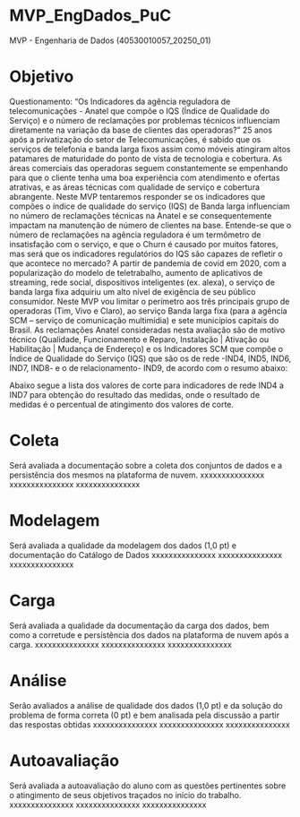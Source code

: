 # MVP_EngDados_PuC
MVP - Engenharia de Dados (40530010057_20250_01)


# Objetivo
Questionamento: “Os Indicadores da agência reguladora de telecomunicações - Anatel que compõe o IQS (Índice de Qualidade do Serviço) e o número de reclamações por problemas técnicos influenciam diretamente na variação da base de clientes das operadoras?”
25 anos após a privatização do setor de Telecomunicações, é sabido que os serviços de telefonia e banda larga fixos assim como móveis atingiram altos patamares de maturidade do ponto de vista de tecnologia e cobertura. As áreas comerciais das operadoras seguem constantemente se empenhando para que o cliente tenha uma boa experiência com atendimento e ofertas atrativas, e as áreas técnicas com qualidade de serviço e cobertura abrangente.
Neste MVP tentaremos responder se os indicadores que compões o índice de qualidade do serviço (IQS) de Banda larga influenciam no número de reclamações técnicas na Anatel e se consequentemente impactam na manutenção de número de clientes na base.
Entende-se que o número de reclamações na agência reguladora é um termômetro de insatisfação com o serviço, e que o Churn é causado por muitos fatores, mas será que os indicadores regulatórios do IQS são capazes de refletir                 o que acontece no mercado? 
A partir de pandemia de covid em 2020, com a popularização do modelo de teletrabalho, aumento de  aplicativos de streaming, rede social, dispositivos inteligentes (ex. alexa), o serviço de banda larga fixa adquiriu um alto nível de exigência de seu público consumidor.
Neste MVP vou limitar o perímetro aos três principais grupo de operadoras (Tim, Vivo e Claro), ao serviço Banda larga fixa (para a agência SCM – serviço de comunicação multimídia) e sete municípios capitais do Brasil. 
As reclamações Anatel consideradas nesta avaliação são de motivo técnico (Qualidade, Funcionamento e Reparo, Instalação | Ativação ou Habilitação | Mudança de Endereço) e os Indicadores SCM que compõe o Índice de Qualidade do Serviço (IQS) que são os de rede -IND4, IND5, IND6, IND7, IND8- e o de relacionamento- IND9, de acordo com o resumo abaixo:

Abaixo segue a lista dos valores de corte para indicadores de rede IND4  a IND7 para obtenção do resultado das medidas, onde o resultado de medidas é o percentual de atingimento dos valores de corte.
 


 


# Coleta
Será avaliada a documentação sobre a coleta dos conjuntos de dados e a persistência dos mesmos na plataforma de nuvem.
xxxxxxxxxxxxxxx
xxxxxxxxxxxxxxx
xxxxxxxxxxxxxxx

# Modelagem
Será avaliada a qualidade da modelagem dos dados (1,0 pt) e documentação do Catálogo de Dados 
xxxxxxxxxxxxxxx
xxxxxxxxxxxxxxx
xxxxxxxxxxxxxxx

# Carga
Será avaliada a qualidade da documentação da carga dos dados, bem como a corretude e persistência dos dados na plataforma de nuvem após a carga.
xxxxxxxxxxxxxxx
xxxxxxxxxxxxxxx
xxxxxxxxxxxxxxx

# Análise
Serão avaliados a análise de qualidade dos dados (1,0 pt) e da solução do problema de forma correta (0 pt) e bem analisada pela discussão a partir das respostas obtidas 
xxxxxxxxxxxxxxx
xxxxxxxxxxxxxxx
xxxxxxxxxxxxxxx

# Autoavaliação
Será avaliada a autoavaliação do aluno com as questões pertinentes sobre o atingimento de seus objetivos traçados no início do trabalho.
xxxxxxxxxxxxxxx
xxxxxxxxxxxxxxx
xxxxxxxxxxxxxxx




